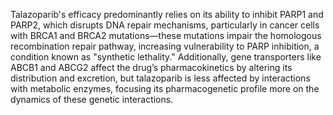 Talazoparib's efficacy predominantly relies on its ability to inhibit PARP1 and PARP2, which disrupts DNA repair mechanisms, particularly in cancer cells with BRCA1 and BRCA2 mutations—these mutations impair the homologous recombination repair pathway, increasing vulnerability to PARP inhibition, a condition known as "synthetic lethality." Additionally, gene transporters like ABCB1 and ABCG2 affect the drug’s pharmacokinetics by altering its distribution and excretion, but talazoparib is less affected by interactions with metabolic enzymes, focusing its pharmacogenetic profile more on the dynamics of these genetic interactions.